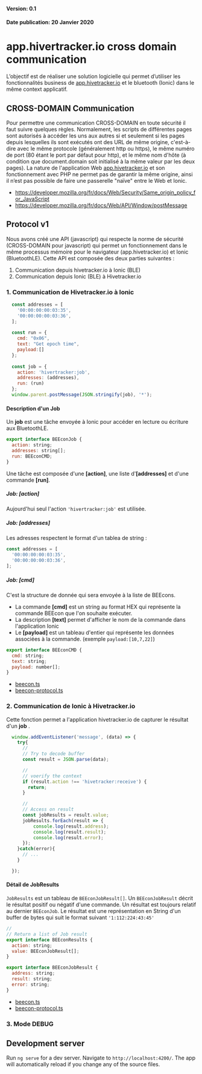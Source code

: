 #### Version: 0.1
#### Date publication: 20 Janvier 2020


# app.hivertracker.io cross domain communication
L’objectif est de réaliser une solution logicielle qui permet d’utiliser les fonctionnalités business de [app.hivetracker.io](app.hivetracker.io) et le bluetooth (Ionic) dans le même context applicatif. 

## CROSS-DOMAIN Communication
Pour permettre une communication CROSS-DOMAIN en toute sécurité il faut suivre quelques règles. Normalement, les scripts de différentes pages sont autorisés à accéder les uns aux autres si et seulement si les pages depuis lesquelles ils sont exécutés ont des URL de même origine, c'est-à-dire avec le même protocole (généralement http ou https), le même numéro de port (80 étant le port par défaut pour  http), et le même nom d'hôte (à condition que document.domain soit initialisé à la même valeur par les deux pages).
 La nature de l'application Web [app.hivetracker.io](app.hivetracker.io) et son fonctionnement avec PHP ne permet pas de garantir la même origine, ainsi il n’est pas possible de faire une passerelle "naïve" entre le Web et Ionic.


* https://developer.mozilla.org/fr/docs/Web/Security/Same_origin_policy_for_JavaScript
* https://developer.mozilla.org/fr/docs/Web/API/Window/postMessage

## Protocol v1
Nous avons créé une API (javascript) qui respecte la norme de sécurité (CROSS-DOMAIN pour javascript) qui permet un fonctionnement dans le même processus mémoire pour le navigateur (app.hivetracker.io) et Ionic (BluetoothLE). Cette API est composée des deux parties suivantes :

1. Communication depuis hivetracker.io à Ionic (BLE)
2. Communication depuis Ionic (BLE) à Hivetracker.io 

### 1. Communication de Hivetracker.io à Ionic
``` js
  const addresses = [
    '00:00:00:00:03:35',
    '00:00:00:00:03:36',
  ];
  
  const run = {
    cmd: "0x06",
    text: "Get epoch time",
    payload:[]
  };
  
  const job = {
    action: 'hivertracker:job',
    addresses: (addresses),
    run: (run)
  };
  window.parent.postMessage(JSON.stringify(job), '*');
```

#### Description d'un Job
Un **job** est une tâche envoyée à Ionic pour accéder en lecture ou écriture aux BluetoothLE.

``` js
export interface BEEconJob {
  action: string;
  addresses: string[];
  run: BEEconCMD;
}
``` 
Une tâche est composée d'une **[action]**, une liste d'**[addresses]** et d'une commande **[run]**.

##### Job: [action] 
Aujourd'hui seul l'action `'hivertracker:job'` est utilisée.

##### Job: [addresses]
Les adresses respectent le format d'un tablea de string :
``` js
const addresses = [
  '00:00:00:00:03:35',
  '00:00:00:00:03:36',
];
``` 

##### Job: [cmd]
C'est la structure de donnée qui sera envoyée à la liste de BEEcons. 
* La commande **[cmd]** est un string au format HEX qui représente la commande BEEcon que l'on souhaite exécuter.
* La description **[text]** permet d'afficher le nom de la commande dans l'application Ionic
* Le **[payload]** est un tableau d'entier qui représente les données associées à la commande. (exemple `payload:[10,7,22]`)

``` js
export interface BEEconCMD {
  cmd: string;
  text: string;
  payload: number[];
}
``` 

* [beecon.ts](src/app/beecon.ts) 
* [beecon-protocol.ts](src/app/beecon-protocol.ts)

### 2. Communication de Ionic à Hivetracker.io
Cette fonction permet a l'application hivetracker.io de capturer le résultat d'un **job** .


``` js
  window.addEventListener('message', (data) => {
    try{
      //
      // Try to decode buffer
      const result = JSON.parse(data);

      //
      // voerify the context
      if (result.action !== 'hivetracker:receive') {
        return;
      }

      //
      // Access on result 
      const jobResults = result.value;
      jobResults.forEach(result => {
          console.log(result.address);
          console.log(result.result);
          console.log(result.error);
      });
    }catch(error){
      // ...
    }

  });
``` 

#### Détail de JobResults
`JobResults` est un  tableau de `BEEconJobResult[]`. Un `BEEconJobResult` décrit le résultat positif ou négatif d'une commande. Un résultat est toujours relatif au dernier `BEEconJob`.
Le résultat est une représentation en String d'un buffer de bytes qui suit le format suivant `'1:112:224:43:45'`


``` js
//
// Return a list of Job result
export interface BEEconResults {
  action: string;
  value: BEEconJobResult[];
}

export interface BEEconJobResult {
  address: string;
  result: string;
  error: string;
}
``` 

* [beecon.ts](src/app/beecon.ts) 
* [beecon-protocol.ts](src/app/beecon-protocol.ts)


### 3. Mode DEBUG





## Development server

Run `ng serve` for a dev server. Navigate to `http://localhost:4200/`. The app will automatically reload if you change any of the source files.


